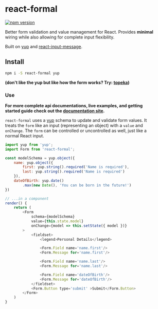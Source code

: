 # react-formal
[![npm version](https://img.shields.io/npm/v/react-formal.svg?style=flat-square)](https://www.npmjs.com/package/react-formal)

Better form validation and value management for React. Provides __minimal__ wiring while also allowing for complete input flexibility.

Built on [yup](https://github.com/jquense/yup) and [react-input-message](https://github.com/jquense/react-input-message).

## Install

```sh
npm i -S react-formal yup
```

__(don't like the yup but like how the form works? Try: [topeka](https://github.com/jquense/topeka))__

### Use

__For more complete api documentations, live examples, and getting started guide check out the [documentation site](http://jquense.github.io/react-formal).__

`react-formal` uses a [yup](https://github.com/jquense/yup) schema to update and validate form values. It treats the `form` like an input (representing an object) with a `value` and `onChange`. The `form` can be controlled or uncontrolled as well, just like a normal React input.

```js
import yup from 'yup';
import Form from 'react-formal';

const modelSchema = yup.object({
    name: yup.object({
        first: yup.string().required('Name is required'),
        last: yup.string().required('Name is required')
    }),
    dateOfBirth: yup.date()
        .max(new Date(), 'You can be born in the future!')
})

// ...in a component
render() {
    return (
        <Form
            schema={modelSchema}
            value={this.state.model}
            onChange={model => this.setState({ model })}
        >
            <fieldset>
                <legend>Personal Details</legend>

                <Form.Field name='name.first'/>
                <Form.Message for='name.first'/>

                <Form.Field name='name.last'/>
                <Form.Message for='name.last'/>

                <Form.Field name='dateOfBirth'/>
                <Form.Message for='dateOfBirth'/>
            </fieldset>
            <Form.Button type='submit' >Submit</Form.Button>
        </Form>
    )
}
```
